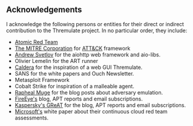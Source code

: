 ## Acknowledgements

I acknowledge the following persons or entities for their direct or indirect contribution to the Thremulate project. In no particular order, they include:

- [Atomic Red Team]() 
- [The MITRE Corporation]() for [ATT&CK]() framework
- [Andrew Svetlov](https://github.com/aio-libs) for the aiohttp web framework and aio-libs.
- Olivier Lemelin for the ART runner
- [Caldera]() for the inspiration of a web GUI Thremulate.
- SANS for the white papers and Ouch Newsletter.
- Metasploit Framework
- Cobalt Strike for  inspiration of a malleable agent.
- [Rapheal Muge]() for the blog posts about adversary emulation.
- [FireEye's]()  blog, APT reports and email subscriptions.
- [Kaspersky's GReAT]() for the blog, APT reports and email subscriptions.
- [Microsoft's]() white paper about their continuous cloud red team assessments.